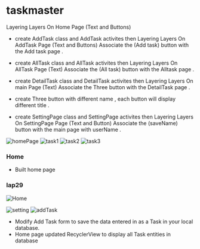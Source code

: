 # taskmaster

Layering Layers On Home Page (Text and Buttons)
 * create AddTask class and AddTask activites then Layering Layers On AddTask Page (Text and Buttons) 
 Associate the (Add task) button with the Add task page .

 * create AllTask class and AllTask activites then Layering Layers On AllTask Page (Text) 
 Associate the (All  task) button with the Alltask page .
 
 * create DetailTask class and DetailTask activites then Layering Layers On main Page (Text) 
 Associate the Three button with the DetailTask page .

 * create Three button with different name , each button will display different title . 

 * create SettingPage class and SettingPage activites then Layering Layers On SettingPage Page (Text and Button) 
 Associate the (saveName) button with the main page with userName .

 ![homePage](https://raw.githubusercontent.com/abdalrahman-alhmouz/taskmaster/lab27/img/homePage.PNG)
 ![task1](https://raw.githubusercontent.com/abdalrahman-alhmouz/taskmaster/lab27/img/task1.PNG)
 ![task2](https://raw.githubusercontent.com/abdalrahman-alhmouz/taskmaster/lab27/img/task2.PNG)
 ![task3](https://raw.githubusercontent.com/abdalrahman-alhmouz/taskmaster/lab27/img/task3.PNG)



### Home 

- Built home page

### lap29
![Home](https://raw.githubusercontent.com/abdalrahman-alhmouz/taskmaster/lab29/img/Home.PNG)

![setting](https://raw.githubusercontent.com/abdalrahman-alhmouz/taskmaster/lab29/img/setting.PNG)
![addTask](https://raw.githubusercontent.com/abdalrahman-alhmouz/taskmaster/lab29/img/AddTask.PNG)


- Modify Add Task form to save the data entered in as a Task in your local database.
- Home page updated RecyclerView to display all Task entities in database



